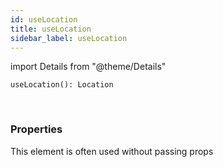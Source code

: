 ```yaml
---
id: useLocation
title: useLocation
sidebar_label: useLocation
---
```


import Details from "@theme/Details"


```tsx
useLocation(): Location
```
<br/>



### Properties

This element is often used without passing props

